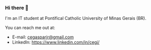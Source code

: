 ### Hi there 👋

I'm an IT student at Pontifical Catholic University of Minas Gerais (BR).

You can reach me out at:

- E-mail: cegasparjr@gmail.com
- LinkedIn: https://www.linkedin.com/in/cegj/

<!--
**cegj/cegj** is a ✨ _special_ ✨ repository because its `README.md` (this file) appears on your GitHub profile.

Here are some ideas to get you started:

- 🔭 I’m currently working on ...
- 🌱 I’m currently learning ...
- 👯 I’m looking to collaborate on ...
- 🤔 I’m looking for help with ...
- 💬 Ask me about ...
- 📫 How to reach me: ...
- 😄 Pronouns: ...
- ⚡ Fun fact: ...
-->
